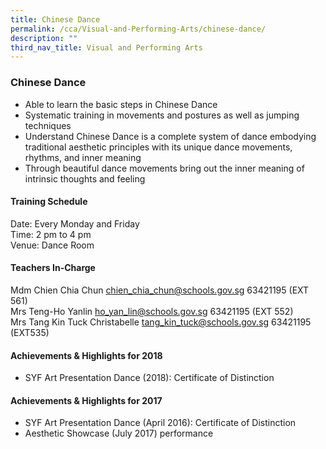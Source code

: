 ```yaml
---
title: Chinese Dance
permalink: /cca/Visual-and-Performing-Arts/chinese-dance/
description: ""
third_nav_title: Visual and Performing Arts
---
```

### Chinese Dance

*   Able to learn the basic steps in Chinese Dance
*   Systematic training in movements and postures as well as jumping techniques
*   Understand Chinese Dance is a complete system of dance embodying traditional aesthetic principles with its unique dance movements, rhythms, and inner meaning
*   Through beautiful dance movements bring out the inner meaning of intrinsic thoughts and feeling

#### Training Schedule

Date: Every Monday and Friday<br>
Time: 2 pm to 4 pm<br>
Venue: Dance Room

#### Teachers In-Charge

Mdm Chien Chia Chun [chien\_chia\_chun@schools.gov.sg](mailto:chien_chia_chun@schools.gov.sg) 63421195 (EXT 561)<br>
Mrs Teng-Ho Yanlin [ho\_yan\_lin@schools.gov.sg](mailto:ho_yan_lin@schools.gov.sg) 63421195 (EXT 552)<br>
Mrs Tang Kin Tuck Christabelle [tang\_kin\_tuck@schools.gov.sg](mailto:tang_kin_tuck@schools.gov.sg) 63421195 (EXT535)

#### Achievements & Highlights for 2018

*   SYF Art Presentation Dance (2018): Certificate of Distinction

#### Achievements & Highlights for 2017

*   SYF Art Presentation Dance (April 2016): Certificate of Distinction
*   Aesthetic Showcase (July 2017) performance